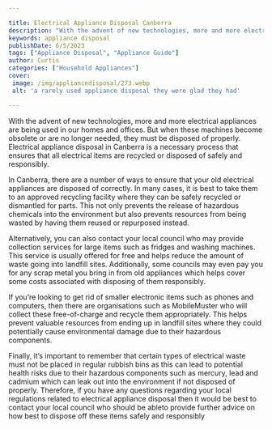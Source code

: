 ```yaml
---

title: Electrical Appliance Disposal Canberra
description: "With the advent of new technologies, more and more electrical appliances are being used in our homes and offices. But when these m...get the full scoop"
keywords: appliance disposal
publishDate: 6/5/2023
tags: ["Appliance Disposal", "Appliance Guide"]
author: Curtis
categories: ["Household Appliances"]
cover: 
 image: /img/appliancedisposal/273.webp
 alt: 'a rarely used appliance disposal they were glad they had'

---
```


With the advent of new technologies, more and more electrical appliances are being used in our homes and offices. But when these machines become obsolete or are no longer needed, they must be disposed of properly. Electrical appliance disposal in Canberra is a necessary process that ensures that all electrical items are recycled or disposed of safely and responsibly. 

In Canberra, there are a number of ways to ensure that your old electrical appliances are disposed of correctly. In many cases, it is best to take them to an approved recycling facility where they can be safely recycled or dismantled for parts. This not only prevents the release of hazardous chemicals into the environment but also prevents resources from being wasted by having them reused or repurposed instead. 

Alternatively, you can also contact your local council who may provide collection services for large items such as fridges and washing machines. This service is usually offered for free and helps reduce the amount of waste going into landfill sites. Additionally, some councils may even pay you for any scrap metal you bring in from old appliances which helps cover some costs associated with disposing of them responsibly. 

If you’re looking to get rid of smaller electronic items such as phones and computers, then there are organisations such as MobileMuster who will collect these free-of-charge and recycle them appropriately. This helps prevent valuable resources from ending up in landfill sites where they could potentially cause environmental damage due to their hazardous components. 

Finally, it’s important to remember that certain types of electrical waste must not be placed in regular rubbish bins as this can lead to potential health risks due to their hazardous components such as mercury, lead and cadmium which can leak out into the environment if not disposed of properly. Therefore, if you have any questions regarding your local regulations related to electrical appliance disposal then it would be best to contact your local council who should be ableto provide further advice on how best to dispose off these items safely and responsibly
